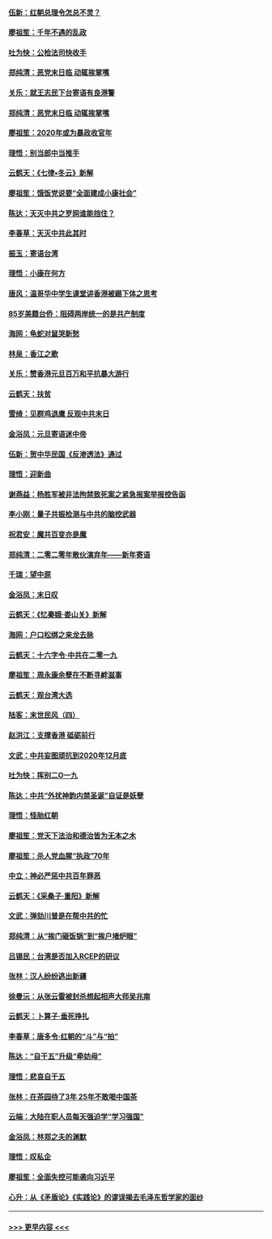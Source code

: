 #### [伍新：红朝总理令怎总不灵？](../pages/nsc993/n11770813.md?t=01071444) 
#### [廖祖笙：千年不遇的乱政](../pages/nsc993/n11770373.md?t=01071444) 
#### [吐为快：公检法司快收手](../pages/nsc993/n11770359.md?t=01071444) 
#### [郑纯清：恶党末日临 动辄挨掌嘴](../pages/nsc993/n11769912.md?t=01071444) 
#### [关乐：就王志民下台寄语有良港警](../pages/nsc993/n11769903.md?t=01071444) 
#### [郑纯清：恶党末日临 动辄挨掌嘴](../pages/nsc993/n11769356.md?t=01071444) 
#### [廖祖笙：2020年或为暴政收官年](../pages/nsc993/n11768216.md?t=01071444) 
#### [理悟：别当郎中当推手](../pages/nsc993/n11768243.md?t=01071444) 
#### [云鹤天：《七律▪冬云》新解](../pages/nsc993/n11768204.md?t=01071444) 
#### [廖祖笙：饿饭党说要“全面建成小康社会”](../pages/nsc993/n11767482.md?t=01071444) 
#### [陈达：天灭中共之罗网谁能挡住？](../pages/nsc993/n11767465.md?t=01071444) 
#### [李春草：天灭中共此其时](../pages/nsc993/n11767452.md?t=01071444) 
#### [振玉：寄语台湾](../pages/nsc993/n11767432.md?t=01071444) 
#### [理悟：小康在何方](../pages/nsc993/n11767394.md?t=01071444) 
#### [唐风：温哥华中学生课堂讲香港被踢下体之思考](../pages/nsc993/n11766848.md?t=01071444) 
#### [85岁美籍台侨：阻碍两岸统一的是共产制度](../pages/nsc993/n11765043.md?t=01071444) 
#### [海网：龟蛇对鼠哭新愁](../pages/nsc993/n11764895.md?t=01071444) 
#### [林泉：香江之歌](../pages/nsc993/n11764415.md?t=01071444) 
#### [关乐：赞香港元旦百万和平抗暴大游行](../pages/nsc993/n11764382.md?t=01071444) 
#### [云鹤天：扶贫](../pages/nsc993/n11764245.md?t=01071444) 
#### [雪绮：见群鸡退鹰  反观中共末日](../pages/nsc993/n11762112.md?t=01071444) 
#### [金浴凤：元旦寄语迷中帝](../pages/nsc993/n11761788.md?t=01071444) 
#### [伍新：贺中华民国《反渗透法》通过](../pages/nsc993/n11761994.md?t=01071444) 
#### [理悟：迎新曲](../pages/nsc993/n11761152.md?t=01071444) 
#### [谢燕益：杨胜军被非法拘禁致死案之紧急报案举报控告函](../pages/nsc993/n11756134.md?t=01071444) 
#### [李小刚：量子共振检测与中共的脑控武器](../pages/nsc993/n11754518.md?t=01071444) 
#### [祝君安：魔共百变亦是魔](../pages/nsc993/n11754469.md?t=01071444) 
#### [郑纯清：二零二零年散伙演弃年——新年寄语](../pages/nsc993/n11754195.md?t=01071444) 
#### [千瑞：望中原](../pages/nsc993/n11754159.md?t=01071444) 
#### [金浴凤：末日叹](../pages/nsc993/n11752359.md?t=01071444) 
#### [云鹤天：《忆秦娥‧娄山关》新解](../pages/nsc993/n11752348.md?t=01071444) 
#### [海网：户口松绑之来龙去脉](../pages/nsc993/n11752328.md?t=01071444) 
#### [云鹤天：十六字令‧中共在二零一九](../pages/nsc993/n11752305.md?t=01071444) 
#### [廖祖笙：周永康余孽在不断寻衅滋事](../pages/nsc993/n11751013.md?t=01071444) 
#### [云鹤天：观台湾大选](../pages/nsc993/n11751007.md?t=01071444) 
#### [陆客：末世民风（四）](../pages/nsc993/n11749203.md?t=01071444) 
#### [赵洪江：支撑香港 砥砺前行](../pages/nsc993/n11748482.md?t=01071444) 
#### [文武：中共妄图顽抗到2020年12月底](../pages/nsc993/n11748446.md?t=01071444) 
#### [吐为快：挥别二O一九](../pages/nsc993/n11748411.md?t=01071444) 
#### [陈达：中共“外扰神韵内禁圣诞”自证是妖孽](../pages/nsc993/n11748226.md?t=01071444) 
#### [理悟：怪胎红朝](../pages/nsc993/n11748206.md?t=01071444) 
#### [廖祖笙：党天下法治和德治皆为无本之木](../pages/nsc993/n11748135.md?t=01071444) 
#### [廖祖笙：杀人党血腥“执政”70年](../pages/nsc993/n11745144.md?t=01071444) 
#### [中立：神必严惩中共百年罪恶](../pages/nsc993/n11744970.md?t=01071444) 
#### [云鹤天：《采桑子‧重阳》新解](../pages/nsc993/n11744948.md?t=01071444) 
#### [文武：弹劾川普是在帮中共的忙](../pages/nsc993/n11744758.md?t=01071444) 
#### [郑纯清：从“挨门砸饭锅”到“挨户堵炉眼”](../pages/nsc993/n11744745.md?t=01071444) 
#### [吕锡民：台湾是否加入RCEP的研议](../pages/nsc993/n11744701.md?t=01071444) 
#### [张林：汉人纷纷逃出新疆](../pages/nsc993/n11743530.md?t=01071444) 
#### [徐曼沅：从张云雷被封杀想起相声大师吴兆南](../pages/nsc993/n11741816.md?t=01071444) 
#### [云鹤天：卜算子‧垂死挣扎](../pages/nsc993/n11739956.md?t=01071444) 
#### [李春草：唐多令‧红朝的“斗”与“拍”](../pages/nsc993/n11739830.md?t=01071444) 
#### [陈达：“自干五”升级“牵妨母”](../pages/nsc993/n11739724.md?t=01071444) 
#### [理悟：悲哀自干五](../pages/nsc993/n11739547.md?t=01071444) 
#### [张林：在茶园待了3年 25年不敢喝中国茶](../pages/nsc993/n11739240.md?t=01071444) 
#### [云端：大陆在职人员每天强迫学“学习强国”](../pages/nsc993/n11738735.md?t=01071444) 
#### [金浴凤：林郑之夫的渊默](../pages/nsc993/n11737735.md?t=01071444) 
#### [理悟：叹私企](../pages/nsc993/n11737715.md?t=01071444) 
#### [廖祖笙：全面失控可能袭向习近平](../pages/nsc993/n11737704.md?t=01071444) 
#### [心升：从《矛盾论》《实践论》的谬误揭去毛泽东哲学家的面纱](../pages/nsc993/n11736962.md?t=01071444) 

----
#### [ >>> 更早内容 <<< ](../indexes/nsc993-earlier.md)

